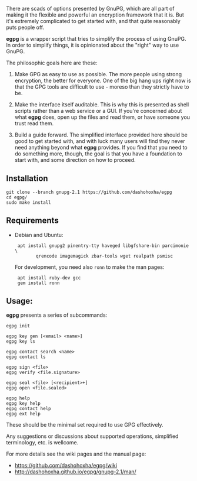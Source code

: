 There are scads of options presented by GnuPG, which are all part of
making it the flexible and powerful an encryption framework that it
is. But it's extremely complicated to get started with, and that quite
reasonably puts people off.

**egpg** is a wrapper script that tries to simplify the process of
using GnuPG. In order to simplify things, it is opinionated about the
"right" way to use GnuPG.

The philosophic goals here are these:

1. Make GPG as easy to use as possible. The more people using strong
   encryption, the better for everyone. One of the big hang ups right
   now is that the GPG tools are difficult to use - moreso than they
   strictly have to be.

2. Make the interface itself auditable. This is why this is presented
   as shell scripts rather than a web service or a GUI. If you're
   concerned about what **egpg** does, open up the files and read
   them, or have someone you trust read them.

3. Build a guide forward. The simplified interface provided here
   should be good to get started with, and with luck many users will
   find they never need anything beyond what **egpg** provides. If you
   find that you need to do something more, though, the goal is that
   you have a foundation to start with, and some direction on how to
   proceed.


## Installation

    git clone --branch gnupg-2.1 https://github.com/dashohoxha/egpg
    cd egpg/
    sudo make install

## Requirements

 - Debian and Ubuntu:

        apt install gnupg2 pinentry-tty haveged libgfshare-bin parcimonie \
               qrencode imagemagick zbar-tools wget realpath psmisc
   
   For development, you need also `ronn` to make the man pages:
   
        apt install ruby-dev gcc
        gem install ronn

## Usage:

**egpg** presents a series of subcommands:

    egpg init

    egpg key gen [<email> <name>]
    egpg key ls

    egpg contact search <name>
    egpg contact ls

    egpg sign <file>
    egpg verify <file.signature>

    egpg seal <file> [<recipient>+]
    egpg open <file.sealed>

    egpg help
    egpg key help
    egpg contact help
    egpg ext help

These should be the minimal set required to use GPG effectively.

Any suggestions or discussions about supported operations, simplified
terminology, etc. is wellcome.

For more details see the wiki pages and the manual page:
 - https://github.com/dashohoxha/egpg/wiki
 - http://dashohoxha.github.io/egpg/gnupg-2.1/man/

